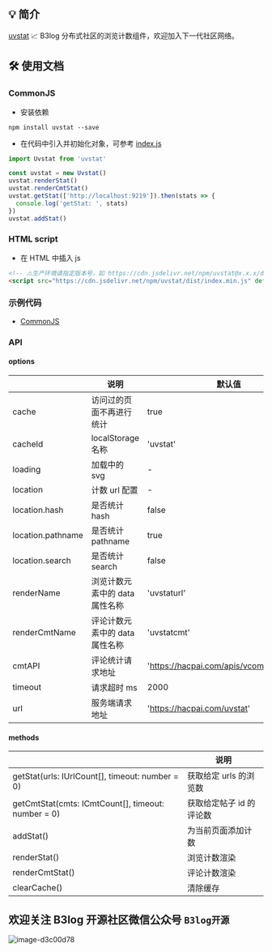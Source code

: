## 💡 简介

[uvstat](https://github.com/Vanessa219/uvstat) 📈 B3log 分布式社区的浏览计数组件，欢迎加入下一代社区网络。

## 🛠️ 使用文档

### CommonJS

* 安装依赖

```shell
npm install uvstat --save
```

* 在代码中引入并初始化对象，可参考 [index.js](https://github.com/Vanessa219/uvstat/blob/master/demo/index.js)

```ts
import Uvstat from 'uvstat'

const uvstat = new Uvstat()
uvstat.renderStat()
uvstat.renderCmtStat()
uvstat.getStat(['http://localhost:9219']).then(stats => {
  console.log('getStat: ', stats)
})
uvstat.addStat()
```

### HTML script

* 在 HTML 中插入 js

```html
<!-- ⚠️生产环境请指定版本号，如 https://cdn.jsdelivr.net/npm/uvstat@x.x.x/dist... -->
<script src="https://cdn.jsdelivr.net/npm/uvstat/dist/index.min.js" defer></script>
```

### 示例代码

* [CommonJS](https://github.com/Vanessa219/uvstat/blob/master/demo/index.js)

### API

#### options

||说明|默认值|
|---|---|---|
|cache|访问过的页面不再进行统计|true|
|cacheId|localStorage 名称|'uvstat'|
|loading|加载中的 svg|-|
|location|计数 url 配置|-|
|location.hash|是否统计 hash|false|
|location.pathname|是否统计 pathname|true|
|location.search|是否统计 search|false|
|renderName|浏览计数元素中的 data 属性名称|'uvstaturl'|
|renderCmtName|评论计数元素中的 data 属性名称|'uvstatcmt'|
|cmtAPI|评论统计请求地址|'https://hacpai.com/apis/vcomment/count'|
|timeout|请求超时 ms|2000|
|url|服务端请求地址|'https://hacpai.com/uvstat'|


#### methods

||说明|
|---|---|
|getStat(urls: IUrlCount[], timeout: number = 0)|获取给定 urls 的浏览数|
|getCmtStat(cmts: ICmtCount[], timeout: number = 0)|获取给定帖子 id 的评论数|
|addStat()|为当前页面添加计数|
|renderStat()|浏览计数渲染|
|renderCmtStat()|评论计数渲染|
|clearCache()|清除缓存|

## 欢迎关注 B3log 开源社区微信公众号 `B3log开源`

![image-d3c00d78](https://user-images.githubusercontent.com/873584/71566370-0d312c00-2af2-11ea-8ea1-0d45d6f0db20.png)
